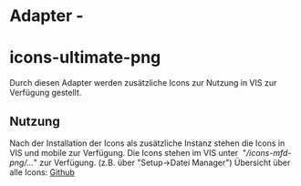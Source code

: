 
# Adapter -

# icons-ultimate-png

Durch diesen Adapter werden zusätzliche Icons zur Nutzung in VIS zur Verfügung gestellt.


## Nutzung

Nach der Installation der Icons als zusätzliche Instanz stehen die Icons in VIS und mobile zur Verfügung. Die Icons stehen im VIS unter  "_/icons-mfd-png/..._" zur Verfügung. (z.B. über "Setup->Datei Manager") Übersicht über alle Icons: [Github](https://github.com/ioBroker/ioBroker.icons-ultimate-png/blob/master/ICONLIST.md)